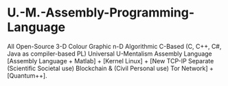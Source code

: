 # U.-M.-Assembly-Programming-Language
All Open-Source 3-D Colour Graphic n-D Algorithmic C-Based (C, C++, C#, Java as compiler-based PL) Universal U-Mentalism Assembly Language
[Assembly Language + Matlab] + [Kernel Linux] + [New TCP-IP Separate (Scientific Societal use) Blockchain & (Civil Personal use) Tor Network] + [Quantum++].
